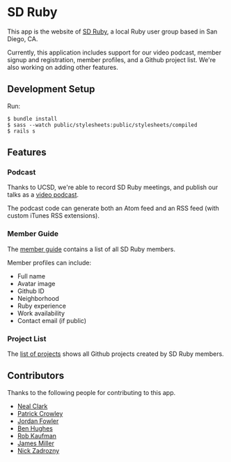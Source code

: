 # SD Ruby

This app is the website of [SD Ruby](http://sdruby.org), a local Ruby user group based in San Diego, CA.

Currently, this application includes support for our video podcast, member signup and registration, member profiles, and a Github project list. We're also working on adding other features.

## Development Setup ##

Run:

    $ bundle install
    $ sass --watch public/stylesheets:public/stylesheets/compiled
    $ rails s

## Features ##

### Podcast ###

Thanks to UCSD, we're able to record SD Ruby meetings, and publish our talks as a [video podcast](http://sdruby.org/podcast).

The podcast code can generate both an Atom feed and an RSS feed (with custom iTunes RSS extensions).

### Member Guide ###

The [member guide](http://sdruby.org/users) contains a list of all SD Ruby members.

Member profiles can include:

* Full name
* Avatar image
* Github ID
* Neighborhood
* Ruby experience
* Work availability 
* Contact email (if public)

### Project List ###

The [list of projects](http://sdruby.org/projects) shows all Github projects created by SD Ruby members.

## Contributors ##

Thanks to the following people for contributing to this app.

* [Neal Clark](https://github.com/nclark/)
* [Patrick Crowley](https://github.com/mokolabs/)
* [Jordan Fowler](https://github.com/thebreeze/)
* [Ben Hughes](https://github.com/rubiety/)
* [Rob Kaufman](https://github.com/notch8/)
* [James Miller](https://github.com/bensie/)
* [Nick Zadrozny](https://github.com/nz/)
